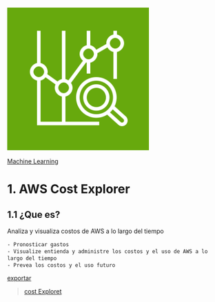 ![Amazon SNS](../00_assets/costos/costExplorer-logo.png)

[Machine Learning](../11-Costos/)

# 1. AWS Cost Explorer

## 1.1 ¿Que es?

Analiza y visualiza costos de AWS a lo largo del tiempo

    - Pronosticar gastos
    - Visualize entienda y administre los costos y el uso de AWS a lo largo del tiempo
    - Prevea los costos y el uso futuro

[exportar](../00_assets/costos/exportar.png)


>[cost Exploret](./costExplorer.md)